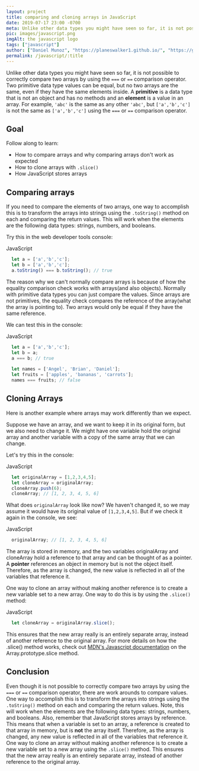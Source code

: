 ```yaml
---
layout: project
title: comparing and cloning arrays in JavaScript
date: 2019-07-17 23:00 -0700
meta: Unlike other data types you might have seen so far, it is not possible to correctly compare two arrays by using the === or == comparison operator. Two primitive data type values can be equal, but no two arrays are the same, even if they have the same elements inside.
pic: images/javascript.png
imgAlt: the javascript logo
tags: ["javascript"]
author: ["Daniel Munoz", "https://planeswalker1.github.io/", "https://github.com/planeswalker1"]
permalink: /javascript/:title
---
```



Unlike other data types you might have seen so far, it is not possible to correctly compare two arrays by using the <code class="highlight__code">===</code> or <code class="highlight__code">==</code> comparison operator. Two primitive data type values can be equal, but no two arrays are the same, even if they have the same elements inside. A <strong>primitive</strong> is a data type that is not an object and has no methods and an <strong>element</strong> is a value in an array. For example, <code class="highlight__code">'abc'</code> is the same as any other <code class="highlight__code">'abc'</code>, but <code class="highlight__code">['a','b','c']</code> is not the same as <code class="highlight__code">['a','b','c']</code> using the <code class="highlight__code">===</code> or <code class="highlight__code">==</code> comparison operator.

## Goal

Follow along to learn:

* How to compare arrays and why comparing arrays don't work as expected
* How to clone arrays with <code class="highlight__code">.slice()</code>
* How JavaScript stores arrays

## Comparing arrays

If you need to compare the elements of two arrays, one way to accomplish this is to transform the arrays into strings using the <code class="highlight__code">.toString()</code> method on each and comparing the return values. This will work when the elements are the following data types: strings, numbers, and booleans.

Try this in the web developer tools console:

<p class="highlight__file-desc">JavaScript</p>

```javascript
  let a = ['a','b','c'];
  let b = ['a','b','c'];
  a.toString() === b.toString(); // true
```

The reason why we can't normally compare arrays is because of how the equality comparison check works with arrays(and also objects). Normally with primitive data types you can just compare the values. Since arrays are not primitives, the equality check compares the reference of the array(what the array is pointing to). Two arrays would only be equal if they have the same reference.

We can test this in the console:

<p class="highlight__file-desc">JavaScript</p>

```javascript
  let a = ['a','b','c'];
  let b = a;
  a === b; // true
  
  let names = ['Angel', 'Brian', 'Daniel'];
  let fruits = ['apples', 'bananas', 'carrots'];
  names === fruits; // false
```

## Cloning Arrays

Here is another example where arrays may work differently than we expect.

Suppose we have an array, and we want to keep it in its original form, but we also need to change it. We might have one variable hold the original array and another variable with a copy of the same array that we can change.

Let's try this in the console:

<p class="highlight__file-desc">JavaScript</p>

```javascript
  let originalArray = [1,2,3,4,5];
  let cloneArray = originalArray;
  cloneArray.push(6);
  cloneArray; // [1, 2, 3, 4, 5, 6]
```

What does <code class="highlight__code">originalArray</code> look like now? We haven't changed it, so we may assume it would have its original value of <code class="highlight__code">[1,2,3,4,5]</code>. But if we check it again in the console, we see:

<p class="highlight__file-desc">JavaScript</p>

```javascript
  originalArray; // [1, 2, 3, 4, 5, 6]
```

The array is stored in memory, and the two variables <span class="highlight__code">originalArray</span> and <span class="highlight__code">cloneArray</span> hold a reference to that array and can be thought of as a pointer. A <strong>pointer</strong> references an object in memory but is not the object itself. Therefore, as the array is changed, the new value is reflected in all of the variables that reference it.

One way to clone an array without making another reference is to create a new variable set to a new array. One way to do this is by using the <code class="highlight__code">.slice()</code> method:

<p class="highlight__file-desc">JavaScript</p>

```javascript
  let cloneArray = originalArray.slice();
```

This ensures that the new array really is an entirely separate array, instead of another reference to the original array. For more details on how the <span class="highlight__code">.slice()</span> method works, check out <a href="https://developer.mozilla.org/en-US/docs/Web/JavaScript/Reference/Global_Objects/Array/slice">MDN's Javascript documentation</a> on the Array.prototype.slice method.

## Conclusion

Even though it is not possible to correctly compare two arrays by using the <code class="highlight__code">===</code> or <code class="highlight__code">==</code> comparison operator, there are work arounds to compare values. One way to accomplish this is to transform the arrays into strings using the <code class="highlight__code">.toString()</code> method on each and comparing the return values. Note, this will work when the elements are the following data types: strings, numbers, and booleans. Also, remember that JavaScript stores arrays by reference. This means that when a variable is set to an array, a reference is created to that array in memory, but is <strong>not</strong> the array itself. Therefore, as the array is changed, any new value is reflected in all of the variables that reference it. One way to clone an array without making another reference is to create a new variable set to a new array using the <code class="highlight__code">.slice()</code> method. This ensures that the new array really is an entirely separate array, instead of another reference to the original array.